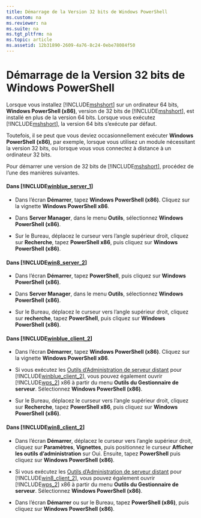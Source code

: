 ```yaml
---
title: Démarrage de la Version 32 bits de Windows PowerShell
ms.custom: na
ms.reviewer: na
ms.suite: na
ms.tgt_pltfrm: na
ms.topic: article
ms.assetid: 12b31890-2609-4a76-8c24-0ebe78084f50
---
```

# Démarrage de la Version 32 bits de Windows PowerShell
Lorsque vous installez [!INCLUDE[mshshort](../Token/mshshort_md.md)] sur un ordinateur 64 bits, **Windows PowerShell (x86)**, version de 32 bits de [!INCLUDE[mshshort](../Token/mshshort_md.md)], est installé en plus de la version 64 bits. Lorsque vous exécutez [!INCLUDE[mshshort](../Token/mshshort_md.md)], la version 64 bits s’exécute par défaut.

Toutefois, il se peut que vous deviez occasionnellement exécuter **Windows PowerShell (x86)**, par exemple, lorsque vous utilisez un module nécessitant la version 32 bits, ou lorsque vous vous connectez à distance à un ordinateur 32 bits.

Pour démarrer une version de 32 bits de [!INCLUDE[mshshort](../Token/mshshort_md.md)], procédez de l’une des manières suivantes.

#### Dans [!INCLUDE[winblue_server_1](../Token/winblue_server_1_md.md)]

-   Dans l’écran **Démarrer**, tapez **Windows PowerShell (x86)**. Cliquez sur la vignette **Windows PowerShell x86**.

-   Dans **Server Manager**, dans le menu **Outils**, sélectionnez **Windows PowerShell (x86)**.

-   Sur le Bureau, déplacez le curseur vers l’angle supérieur droit, cliquez sur **Recherche**, tapez **PowerShell x86**, puis cliquez sur **Windows PowerShell (x86)**.

#### Dans [!INCLUDE[win8_server_2](../Token/win8_server_2_md.md)]

-   Dans l’écran **Démarrer**, tapez **PowerShell**, puis cliquez sur **Windows PowerShell (x86)**.

-   Dans **Server Manager**, dans le menu **Outils**, sélectionnez **Windows PowerShell (x86)**.

-   Sur le Bureau, déplacez le curseur vers l’angle supérieur droit, cliquez sur **recherche**, tapez **PowerShell**, puis cliquez sur **Windows PowerShell (x86)**.

#### Dans [!INCLUDE[winblue_client_2](../Token/winblue_client_2_md.md)]

-   Dans l’écran **Démarrer**, tapez **Windows PowerShell (x86)**. Cliquez sur la vignette **Windows PowerShell x86**.

-   Si vous exécutez les [Outils d’Administration de serveur distant](http://go.microsoft.com/fwlink/?LinkID=304145) pour [!INCLUDE[winblue_client_2](../Token/winblue_client_2_md.md)], vous pouvez également ouvrir [!INCLUDE[wps_2](../Token/wps_2_md.md)] x86 à partir du menu **Outils du Gestionnaire de serveur**. Sélectionnez **Windows PowerShell (x86)**.

-   Sur le Bureau, déplacez le curseur vers l’angle supérieur droit, cliquez sur **Recherche**, tapez **PowerShell x86**, puis cliquez sur **Windows PowerShell (x86)**.

#### Dans [!INCLUDE[win8_client_2](../Token/win8_client_2_md.md)]

-   Dans l’écran **Démarrer**, déplacez le curseur vers l’angle supérieur droit, cliquez sur **Paramètres**, **Vignettes**, puis positionnez le curseur **Afficher les outils d’administration** sur Oui. Ensuite, tapez **PowerShell** puis cliquez sur **Windows PowerShell (x86)**.

-   Si vous exécutez les [Outils d’Administration de serveur distant](http://www.microsoft.com/download/details.aspx?id=28972) pour [!INCLUDE[win8_client_2](../Token/win8_client_2_md.md)], vous pouvez également ouvrir [!INCLUDE[wps_2](../Token/wps_2_md.md)] x86 à partir du menu **Outils du Gestionnaire de serveur**. Sélectionnez **Windows PowerShell (x86)**.

-   Dans l’écran **Démarrer** ou sur le Bureau, tapez **PowerShell (x86)**, puis cliquez sur **Windows PowerShell (x86)**.



<!--HONumber=Apr16_HO1-->


